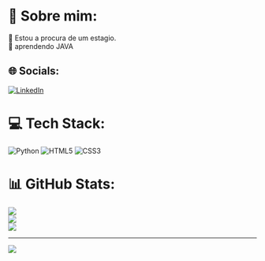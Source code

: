 # 💫 Sobre mim:
🔭 Estou a procura de um estagio.<br>🌱 aprendendo JAVA


## 🌐 Socials:
[![LinkedIn](https://img.shields.io/badge/LinkedIn-%230077B5.svg?logo=linkedin&logoColor=white)](https://www.linkedin.com/in/vinicius-sousa-de-almeida-a7b408264/) 

# 💻 Tech Stack:
![Python](https://img.shields.io/badge/python-3670A0?style=for-the-badge&logo=python&logoColor=ffdd54) ![HTML5](https://img.shields.io/badge/html5-%23E34F26.svg?style=for-the-badge&logo=html5&logoColor=white) ![CSS3](https://img.shields.io/badge/css3-%231572B6.svg?style=for-the-badge&logo=css3&logoColor=white)
# 📊 GitHub Stats:
![](https://github-readme-stats.vercel.app/api?username=ViniciusAmd&theme=nord&hide_border=false&include_all_commits=false&count_private=false)<br/>
![](https://github-readme-streak-stats.herokuapp.com/?user=ViniciusAmd&theme=nord&hide_border=false)<br/>
![](https://github-readme-stats.vercel.app/api/top-langs/?username=ViniciusAmd&theme=nord&hide_border=false&include_all_commits=false&count_private=false&layout=compact)

---
[![](https://visitcount.itsvg.in/api?id=ViniciusAmd&icon=0&color=0)](https://visitcount.itsvg.in)

<!-- Proudly created with GPRM ( https://gprm.itsvg.in ) -->
